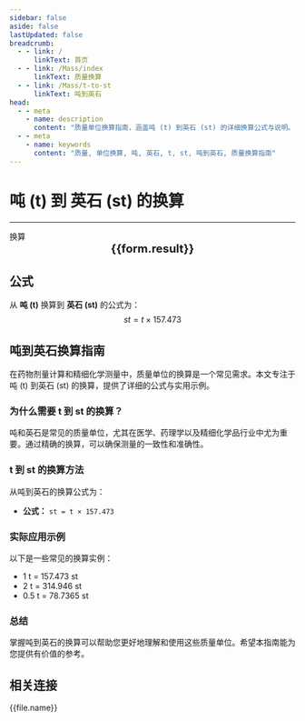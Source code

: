 ```yaml
---
sidebar: false
aside: false
lastUpdated: false
breadcrumb:
  - - link: /
      linkText: 首页
  - - link: /Mass/index
      linkText: 质量换算
  - - link: /Mass/t-to-st
      linkText: 吨到英石
head:
  - - meta
    - name: description
      content: "质量单位换算指南，涵盖吨 (t) 到英石 (st) 的详细换算公式与说明。"
  - - meta
    - name: keywords
      content: "质量, 单位换算, 吨, 英石, t, st, 吨到英石, 质量换算指南"
---
```

# 吨 (t) 到 英石 (st) 的换算
---
<script setup>
import { onMounted, reactive, inject, ref } from 'vue'
import { NButton, NForm, NFormItem, NInput, NInputNumber, NSelect, NCard, useMessage,NGrid ,NGi } from 'naive-ui'
import { defineClientComponent } from 'vitepress'
import { Mass } from '../files';

const convert = inject('convert')

const form = reactive({
  number: null,
  result: '',
})

const convertHandler = () => {
  if (form.number !== null && !isNaN(form.number)) {
    const convertedValue = parseFloat(form.number) * 157.473
    form.result = `${form.number}t = ${convertedValue.toFixed(3)}st`
  } else {
    form.result = '请输入有效的数值。'
  }
}
</script>

<n-form size="large" :model="form">
  <n-form-item label="吨 (t)">
    <n-input-number v-model:value="form.number" placeholder="输入吨" style="width: 100%" />
  </n-form-item>
  <n-form-item>
    <n-button type="info" @click="convertHandler" block>换算</n-button>
  </n-form-item>
</n-form>

<n-card  embedded :bordered="false" hoverable>
  <div  style="text-align:center;font-size:20px;">
    <strong>{{form.result}}</strong>
  </div>
</n-card>

## 公式

从 **吨 (t)** 换算到 **英石 (st)** 的公式为：
$$ st = t \times 157.473 $$

## 吨到英石换算指南

在药物剂量计算和精细化学测量中，质量单位的换算是一个常见需求。本文专注于吨 (t) 到英石 (st) 的换算，提供了详细的公式与实用示例。

### 为什么需要 t 到 st 的换算？

吨和英石是常见的质量单位，尤其在医学、药理学以及精细化学品行业中尤为重要。通过精确的换算，可以确保测量的一致性和准确性。

### t 到 st 的换算方法

从吨到英石的换算公式为：

- **公式：** `st = t × 157.473`

### 实际应用示例

以下是一些常见的换算实例：

- 1 t = 157.473 st
- 2 t = 314.946 st
- 0.5 t = 78.7365 st

### 总结

掌握吨到英石的换算可以帮助您更好地理解和使用这些质量单位。希望本指南能为您提供有价值的参考。

## 相关连接
<n-grid x-gap="12" :cols="2">
  <n-gi v-for="(file, index) in Mass" :key="index">
    <n-button
      text
      tag="a"
      :href="file.path"
      type="info"
    >
      {{file.name}}
    </n-button>
  </n-gi>
</n-grid>